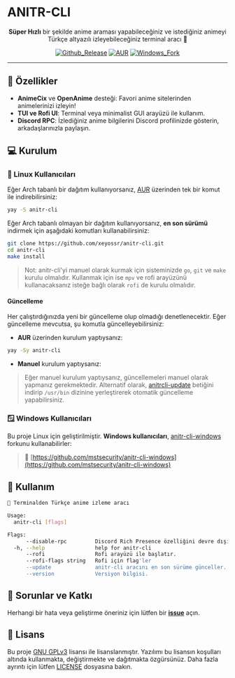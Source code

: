  # ANITR-CLI

<div align="center">
 
  **Süper Hızlı** bir şekilde anime araması yapabileceğiniz ve istediğiniz animeyi Türkçe altyazılı izleyebileceğiniz terminal aracı 💫

  [![Github_Release](https://img.shields.io/github/v/release/xeyossr/anitr-cli?style=for-the-badge&include_prereleases&label=GitHub%20Release)](https://github.com/xeyossr/anitr-cli/releases) [![AUR](https://img.shields.io/aur/version/anitr-cli?style=for-the-badge)](https://aur.archlinux.org/packages/anitr-cli) [![Windows_Fork](https://img.shields.io/github/v/release/mstsecurity/anitr-cli-windows?include_prereleases&display_name=release&label=Windows%20Fork&style=for-the-badge)](https://github.com/mstsecurity/anitr-cli-windows) 

---

</div>

## 🌟 Özellikler
- **AnimeCix** ve **OpenAnime** desteği: Favori anime sitelerinden animelerinizi izleyin!
- **TUI ve Rofi UI**: Terminal veya minimalist GUI arayüzü ile kullanım.
- **Discord RPC**: İzlediğiniz anime bilgilerini Discord profilinizde gösterin, arkadaşlarınızla paylaşın.

## 💻 Kurulum

### 🐧 Linux Kullanıcıları

Eğer Arch tabanlı bir dağıtım kullanıyorsanız, [AUR](https://aur.archlinux.org/packages/anitr-cli) üzerinden tek bir komut ile indirebilirsiniz:

```bash
yay -S anitr-cli
```

Eğer Arch tabanlı olmayan bir dağıtım kullanıyorsanız, **en son sürümü** indirmek için aşağıdaki komutları kullanabilirsiniz:
```bash
git clone https://github.com/xeyossr/anitr-cli.git
cd anitr-cli
make install
```

> Not: anitr-cli'yi manuel olarak kurmak için sisteminizde `go`, `git` ve `make` kurulu olmalıdır. Kullanmak için ise `mpv` ve rofi arayüzünü kullanacaksanız isteğe bağlı olarak `rofi` de kurulu olmalıdır.

#### Güncelleme

Her çalıştırdığınızda yeni bir güncelleme olup olmadığı denetlenecektir. Eğer güncelleme mevcutsa, şu komutla güncelleyebilirsiniz:

- **AUR** üzerinden kurulum yaptıysanız:
```bash
yay -Sy anitr-cli
```

- **Manuel** kurulum yaptıysanız:
> Eğer manuel kurulum yaptıysanız, güncellemeleri manuel olarak yapmanız gerekmektedir. Alternatif olarak, [anitrcli-update](anitrcli-update) betiğini indirip `/usr/bin` dizinine yerleştirerek otomatik güncelleme yapabilirsiniz.


### 🪟 Windows Kullanıcıları

Bu proje Linux için geliştirilmiştir. **Windows kullanıcıları**, [anitr-cli-windows](https://github.com/mstsecurity/anitr-cli-windows) forkunu kullanabilirler:

> 🔗 [https://github.com/mstsecurity/anitr-cli-windows](https://github.com/mstsecurity/anitr-cli-windows)

## 👾 Kullanım

```bash
💫 Terminalden Türkçe anime izleme aracı

Usage:
  anitr-cli [flags]

Flags:
      --disable-rpc         Discord Rich Presence özelliğini devre dışı bırakır.
  -h, --help                help for anitr-cli
      --rofi                Rofi arayüzü ile başlatır.
      --rofi-flags string   Rofi için flag'ler
      --update              anitr-cli aracını en son sürüme günceller.
      --version             Versiyon bilgisi.
```

## 🚩 Sorunlar ve Katkı

Herhangi bir hata veya geliştirme öneriniz için lütfen bir [**issue**](https://github.com/xeyossr/anitr-cli/issue) açın.

## 📄 Lisans

Bu proje [GNU GPLv3](https://www.gnu.org/licenses/gpl-3.0.en.html) lisansı ile lisanslanmıştır. Yazılımı bu lisansın koşulları altında kullanmakta, değiştirmekte ve dağıtmakta özgürsünüz. Daha fazla ayrıntı için lütfen [LICENSE](LICENSE) dosyasına bakın.
